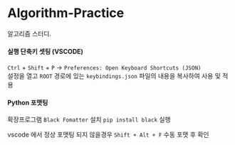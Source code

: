 # Algorithm-Practice
알고리즘 스터디.

#### 실행 단축키 셋팅 (VSCODE)
`Ctrl` + `Shift` + `P` → `Preferences: Open Keyboard Shortcuts (JSON)`  
설정을 열고 `ROOT` 경로에 있는 `keybindings.json` 파일의 내용을 복사하여 사용 및 적용

#### Python 포맷팅
확장프로그램 `Black Fomatter` 설치
`pip install black` 실행

vscode 에서 정상 포맷팅 되지 않을경우 `Shift + Alt + F` 수동 포맷 후 확인  

